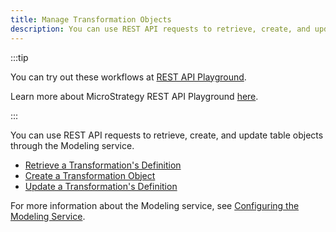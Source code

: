 ```yaml
---
title: Manage Transformation Objects
description: You can use REST API requests to retrieve, create, and update table objects through the Modeling service.
---
```


:::tip

You can try out these workflows at [REST API Playground](https://www.postman.com/microstrategysdk/workspace/microstrategy-rest-api/folder/16131298-f3672b04-f9fa-4eab-8077-903d754d1797?ctx=documentation).

Learn more about MicroStrategy REST API Playground [here](/docs/getting-started/playground.md).

:::

You can use REST API requests to retrieve, create, and update table objects through the Modeling service.

- [Retrieve a Transformation's Definition](./retrieve-a-transformations-definition.md)
- [Create a Transformation Object](./create-a-transformation-object.md)
- [Update a Transformation's Definition](./update-a-transformations-definition.md)

For more information about the Modeling service, see [Configuring the Modeling Service](https://www2.microstrategy.com/producthelp/Current/InstallConfig/en-us/Content/modeling_service.htm).

